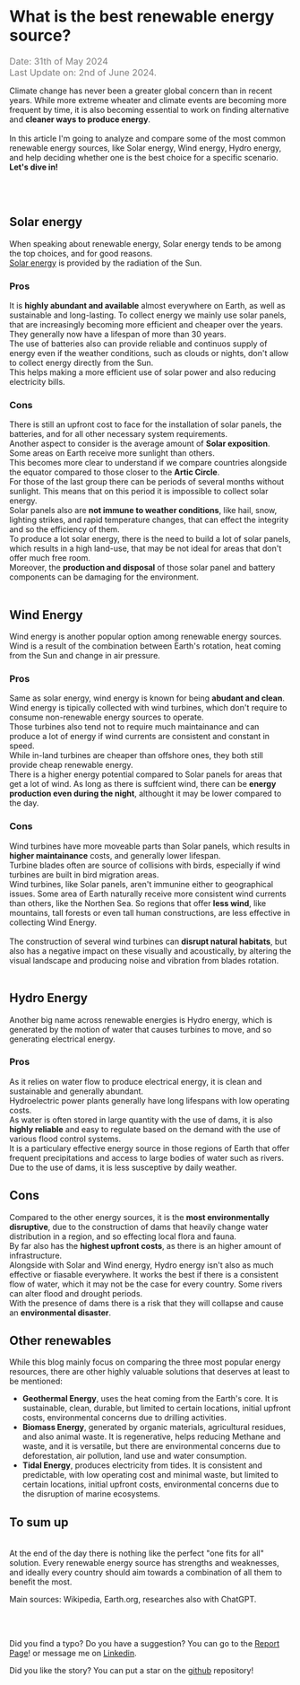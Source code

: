 # What is the best renewable energy source?

<span class="date"> Date: 31th of May 2024 </span>
<br />
<span class="date">Last Update on: 2nd of June 2024.</span><br />

Climate change has never been a greater global concern than in recent years. While more extreme wheater and climate events are becoming more frequent by time, it is also becoming essential to work on finding alternative and <strong>cleaner ways to produce energy</strong>.
<br /><br />
In this article I'm going to analyze and compare some of the most common renewable energy sources, like Solar energy, Wind energy, Hydro energy, and help deciding whether one is the best choice for a specific scenario.
<br />
<strong>Let's dive in!</strong> 

<br /><br />

## Solar energy
When speaking about renewable energy, Solar energy tends to be among the top choices, and for good reasons.<br />
<a href="https://en.wikipedia.org/wiki/Solar_power" target="_blank" title="Opens a Wikipedia page">Solar energy</a> is provided by the radiation of the Sun.<br />

### Pros
It is <strong>highly abundant and available</strong> almost everywhere on Earth, as well as sustainable and long-lasting.
To collect energy we mainly use solar panels, that are increasingly becoming more efficient and cheaper over the years. They generally now have a lifespan of more than 30 years.<br />
The use of batteries also can provide reliable and continuos supply of energy even if the weather conditions, such as clouds or nights, don't allow to collect energy directly from the Sun.<br />
This helps making a more efficient use of solar power and also reducing electricity bills.<br />

### Cons
There is still an upfront cost to face for the installation of solar panels, the batteries, and for all other necessary system requirements.<br />
Another aspect to consider is the average amount of <strong>Solar exposition</strong>. Some areas on Earth receive more sunlight than others.<br />
This becomes more clear to understand if we compare countries alongside the equator compared to those closer to the <strong>Artic Circle</strong>.<br /> For those of the last group there can be periods of several months without sunlight. This means that on this period it is impossible to collect solar energy.
<br />
Solar panels also are <strong>not immune to weather conditions</strong>, like hail, snow, lighting strikes, and rapid temperature changes, that can effect the integrity and so the efficiency of them.
<br />
To produce a lot solar energy, there is the need to build a lot of solar panels, which results in a high land-use, that may be not ideal for areas that don't offer much free room.
<br />
Moreover, the <strong>production and disposal</strong> of those solar panel and battery components can be damaging for the environment.
<br /><br />

## Wind Energy
Wind energy is another popular option among renewable energy sources.<br />
Wind is a result of the combination between Earth's rotation, heat coming from the Sun and change in air pressure.

### Pros
Same as solar energy, wind energy is known for being <strong>abudant and clean</strong>.
<br />
Wind energy is tipically collected with wind turbines, which don't require to consume non-renewable energy sources to operate.<br />
Those turbines also tend not to require much maintainance and can produce a lot of energy if wind currents are consistent and constant in speed.<br />
While in-land turbines are cheaper than offshore ones, they both still provide cheap renewable energy.<br />
There is a higher energy potential compared to Solar panels for areas that get a lot of wind. As long as there is suffcient wind, there can be <strong>energy production even during the night</strong>, althought it may be lower compared to the day.

### Cons
Wind turbines have more moveable parts than Solar panels, which results in <strong>higher maintainance</strong> costs, and generally lower lifespan.
<br />
Turbine blades often are source of collisions with birds, especially if wind turbines are built in bird migration areas.
<br />
Wind turbines, like Solar panels, aren't immunine either to geographical issues. Some area of Earth naturally receive more consistent wind currents than others, like the Northen Sea. So regions that offer <strong>less wind</strong>, like mountains, tall forests or even tall human constructions, are less effective in collecting Wind Energy.
<br /><br />
The construction of several wind turbines can <strong>disrupt natural habitats</strong>, but also has a negative impact on these visually and acoustically, by altering the visual landscape and producing noise and vibration from blades rotation.
<br /><br />

## Hydro Energy
Another big name across renewable energies is Hydro energy, which is generated by the motion of water that causes turbines to move, and so generating electrical energy.

### Pros
As it relies on water flow to produce electrical energy, it is clean and sustainable and generally abundant.
<br /> 
Hydroelectric power plants generally have long lifespans with low operating costs.
<br />
As water is often stored in large quantity with the use of dams, it is also <strong>highly reliable</strong> and easy to regulate based on the demand with the use of various flood control systems.<br />
It is a particulary effective energy source in those regions of Earth that offer frequent precipitations and access to large bodies of water such as rivers.<br />
Due to the use of dams, it is less susceptive by daily weather.

## Cons
Compared to the other energy sources, it is the <strong>most environmentally disruptive</strong>, due to the construction of dams that heavily change water distribution in a region, and so effecting local flora and fauna.
<br />
By far also has the <strong>highest upfront costs</strong>, as there is an higher amount of infrastructure.
<br />
Alongside with Solar and Wind energy, Hydro energy isn't also as much effective or fiasable everywhere. It works the best if there is a consistent flow of water, which it may not be the case for every country. Some rivers can alter flood and drought periods.
<br />
With the presence of dams there is a risk that they will collapse and cause an <strong>environmental disaster</strong>.

## Other renewables
While this blog mainly focus on comparing the three most popular energy resources, there are other highly valuable solutions that deserves at least to be mentioned:
<ul>
<li><strong>Geothermal Energy</strong>, uses the heat coming from the Earth's core. It is sustainable, clean, durable, but limited to certain locations, initial upfront costs, environmental concerns due to drilling activities.</li>
<li><strong>Biomass Energy</strong>, generated by organic materials, agricultural residues, and also animal waste. It is regenerative, helps reducing Methane and waste, and it is versatile, but there are environmental concerns due to deforestation, air pollution, land use and water consumption.</li>
<li><strong>Tidal Energy</strong>, produces electricity from tides. It is consistent and predictable, with low operating cost and minimal waste, but limited to certain locations, initial upfront costs, environmental concerns due to the disruption of marine ecosystems.</li>
</ul>

## To sum up

<br />
At the end of the day there is nothing like the perfect "one fits for all" solution. Every renewable energy source has strengths and weaknesses, and ideally every country should aim towards a combination of all them to benefit the most.


Main sources: Wikipedia, Earth.org, researches also with ChatGPT.



<br /><br />

Did you find a typo? Do you have a suggestion? You can go to the <a href="https://github.com/Gabri432/angular-personal-website/issues/new" target="_blank" title="Go to the Github repository">Report Page</a>! or message me on <a href="https://www.linkedin.com/in/gabriele-gatti-87b321190/" target="_blank" title="Go to my Linkeding profile">Linkedin</a>.

Did you like the story? You can put a star on the <a href="https://github.com/Gabri432/angular-personal-website/" target="_blank" title="Go to the Github repository">github</a> repository!


<style>
.date {
    color: grey;
    font-size: 16px
}
td, th {
    border: 1px solid black;
    padding: 5px;
}
</style>